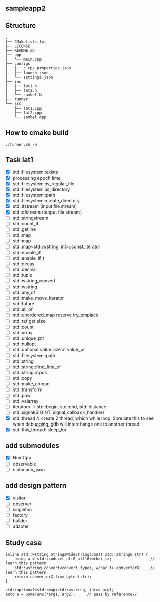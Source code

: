 ## sampleapp2

## Structure

```
.
├── CMakeLists.txt
├── LICENSE
├── README.md
├── app
│   └── main.cpp
├── configs
│   ├── c_cpp_properties.json
│   ├── launch.json
│   └── settings.json
├── inc
│   ├── lat1.h
│   ├── lat2.h
│   └── sambel.h
├── runner
└── src
    ├── lat1.cpp
    ├── lat2.cpp
    └── sambel.cpp
```

## How to cmake build

```
./runner.sh -a
```

## Task lat1
- [x] std::filesystem::exists
- [x] processing epoch time
- [x] std::filesystem::is_regular_file
- [x] std::filesystem::is_directory
- [x] std::filesystem::path
- [x] std::filesystem::create_directory
- [x] std::ifstream (input file stream)
- [x] std::ofstream (output file stream)
- [ ] std::stringstream
- [ ] std::count_if
- [ ] std::getline
- [ ] std::map
- [ ] std::map<T>
- [ ] std::map<std::wstring, int>::const_iterator
- [ ] std::enable_if
- [ ] std::enable_if_t<T>
- [ ] std::decay
- [ ] std::declval
- [ ] std::tuple
- [ ] std::wstring_convert<T>
- [ ] std::wstring
- [ ] std::any_of
- [ ] std::make_move_iterator
- [ ] std::future
- [ ] std::all_of
- [ ] std::unordered_map<T>
	reserve
	try_emplace
- [ ] std::ref<T>
	get
	size
- [ ] std::count
- [ ] std::array<T>
- [ ] std::unique_ptr<T>
- [ ] std::nullopt
- [ ] std::optional<T>
    value
    size
    at
    value_or
- [ ] std::filesystem::path
- [ ] std::string
- [ ] std::string::find_first_of
- [ ] std::string::npos
- [ ] std::copy
- [ ] std::make_unique<T>
- [ ] std::transform
- [ ] std::pow
- [ ] std::valarray<T>
- [ ] iterators -> std::begin, std::end, std::distance
- [ ] std::signal(SIGINT, signal_callback_handler)
- [x] std::thread // create 2 thread, which while loop. Simulate this to see when debugging, gdb will interchange one to another thread
- [x] std::this_thread::sleep_for

## add submodules
- [x] NumCpp
- [ ] observable
- [ ] nlohmann_json

## add design pattern
- [x] visitor
- [ ] observer
- [ ] singleton
- [ ] factory
- [ ] builder
- [ ] adapter

## Study case
```1.
inline std::wstring String2WideString(const std::string& str) {
    using a = std::codecvt_utf8_utf16<wchar_t>;                 // learn this pattern
    std::wstring_convert<convert_typeX, wchar_t> converterX;    // learn this pattern
    return converterX.from_bytes(str);
}
```

```2.
std::optional<std::map<std::wstring, int>> arg1;
auto a = SomeFunc(*arg1, arg2);     // pass by reference?? 
```


